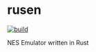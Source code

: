 # rusen

[![build]](https://github.com/TaKO8Ki/rusen/actions?query=branch%3Amaster)

[build]: https://img.shields.io/github/workflow/status/TaKO8Ki/rusen/CI/master

NES Emulator written in Rust
